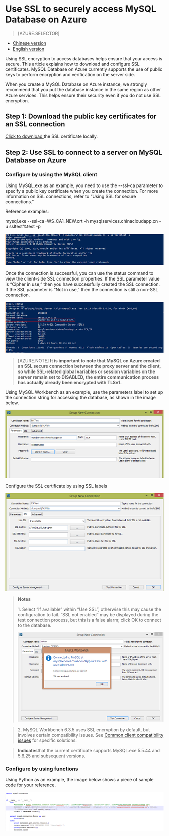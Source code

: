 <properties linkid="" urlDisplayName="" pageTitle="Use SSL to securely access MySQL Database on Azure – Microsoft Azure cloud" metaKeywords="Azure Cloud, technical documentation, documents and resources, MySQL, database, connection pool, Azure MySQL, MySQL PaaS, Azure MySQL PaaS, Azure MySQL Service, Azure RDS" description="Using SSL encryption to access databases helps ensure that your access is secure. This article explains how to download and configure SSL certificates. MySQL Database on Azure currently supports the use of public keys to perform encryption and verification on the server side." metaCanonical="" services="MySQL" documentationCenter="Services" title="" authors="" solutions="" manager="" editor="" />

<tags ms.service="mysql" ms.date="" wacn.date="01/12/2015"/>

# Use SSL to securely access MySQL Database on Azure
> [AZURE.SELECTOR]
- [Chinese version](/documentation/articles/mysql-database-ssl-connection)
- [English version](/documentation/articles/mysql-database-enus-ssl-connection)

Using SSL encryption to access databases helps ensure that your access is secure. This article explains how to download and configure SSL certificates. MySQL Database on Azure currently supports the use of public keys to perform encryption and verification on the server side.

When you create a MySQL Database on Azure instance, we strongly recommend that you put the database instance in the same region as other Azure services. This helps ensure their security even if you do not use SSL encryption.


## Step 1: Download the public key certificates for an SSL connection
[Click to download ](https://www.wosign.com/root/WS_CA1_NEW.crt)the SSL certificate locally.

## Step 2: Use SSL to connect to a server on MySQL Database on Azure

### Configure by using the MySQL client
Using MySQL.exe as an example, you need to use the --ssl-ca parameter to specify a public key certificate when you create the connection. For more information on SSL connections, refer to “Using SSL for secure connections.”

Reference examples:

mysql.exe --ssl-ca=WS\_CA1\_NEW.crt -h mysqlservices.chinacloudapp.cn -u ssltest%test -p

![mysql.exe database access][1]

Once the connection is successful, you can use the status command to view the client-side SSL connection properties. If the SSL parameter value is “Cipher in use,” then you have successfully created the SSL connection. If the SSL parameter is “Not in use,” then the connection is still a non-SSL connection.

![Verification][6]

>[AZURE.NOTE] **It is important to note that MySQL on Azure created an SSL secure connection between the proxy server and the client, so while SSL-related global variables or session variables on the server remain set to DISABLED, the entire communication process has actually already been encrypted with TLSv1.**

Using MySQL Workbench as an example, use the parameters label to set up the connection string for accessing the database, as shown in the image below.

![Configuring the connection string][2]

Configure the SSL certificate by using SSL labels

![Configuring SSL certificates][3]

> **Notes**
> 
> 1\. Select “If available” within “Use SSL”, otherwise this may cause the configuration to fail. “SSL not enabled” may be displayed during the test connection process, but this is a false alarm; click OK to connect to the database.
>
> ![errormessage][4]
>

> 2\. MySQL Workbench 6.3.5 uses SSL encryption by default, but involves certain compatibility issues. See [Common client compatibility issues](/documentation/articles/mysql-database-compatibilityinquiry) for specific solutions.

> **Indicates**that the current certificate supports MySQL.exe 5.5.44 and 5.6.25 and subsequent versions.
> 
### Configure by using functions
Using Python as an example, the image below shows a piece of sample code for your reference.

![python SSL access][5]



<!--Image references-->

[1]: ./media/mysql-database-ssl-connection/ssl-001.png
[2]: ./media/mysql-database-ssl-connection/ssl-002.png
[3]: ./media/mysql-database-ssl-connection/ssl-003.png
[4]: ./media/mysql-database-ssl-connection/ssl-004.png
[5]: ./media/mysql-database-ssl-connection/ssl-005.png
[6]: ./media/mysql-database-ssl-connection/ssl-006.png

<!---HONumber=Acom_0218_2016_MySql-->